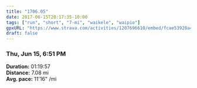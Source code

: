 ```yaml
---
title: "1706.05"
date: 2017-06-15T20:17:35-10:00
tags: ["run", "short", "7-mi", "waikele", "waipio"]
gpxURL: "https://www.strava.com/activities/1207696610/embed/fcae53928a4306aa8548379751865de33f7dd729"
draft: false
---
```


### Thu, Jun 15, 6:51 PM

**Duration:** 01:19:57  
**Distance:** 7.08 mi  
**Avg. pace:** 11'16" /mi